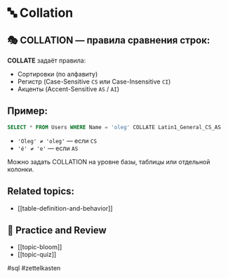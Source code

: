 # 🔤 Collation

## 🎭 COLLATION — правила сравнения строк:

**COLLATE** задаёт правила:
- Сортировки (по алфавиту)    
- Регистр (Case-Sensitive `CS` или Case-Insensitive `CI`)    
- Акценты (Accent-Sensitive `AS` / `AI`)
## Пример:
```sql
SELECT * FROM Users WHERE Name = 'oleg' COLLATE Latin1_General_CS_AS
```

- `'Oleg' ≠ 'oleg'` — если `CS`    
- `'é' ≠ 'e'` — если `AS`    

Можно задать COLLATION на уровне базы, таблицы или отдельной колонки.
## Related topics:
- [[table-definition-and-behavior]]

## 🔁 Practice and Review

- [[topic-bloom]]
- [[topic-quiz]]

#sql #zettelkasten
